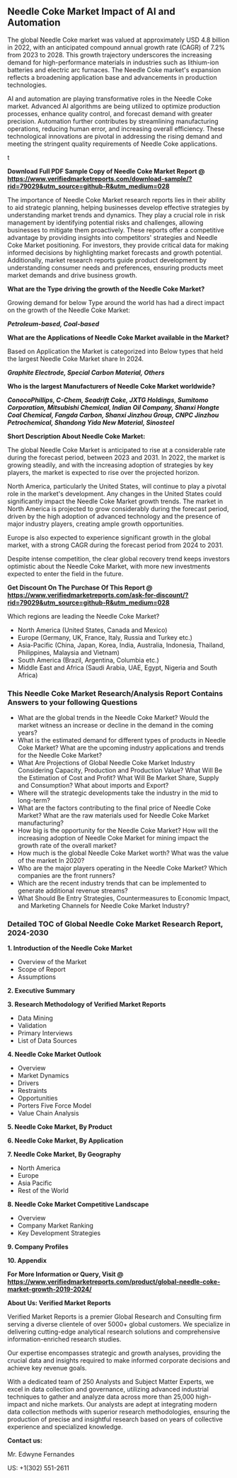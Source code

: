 <h2>Needle Coke Market Impact of AI and Automation</h2><p>The global Needle Coke market was valued at approximately USD 4.8 billion in 2022, with an anticipated compound annual growth rate (CAGR) of 7.2% from 2023 to 2028. This growth trajectory underscores the increasing demand for high-performance materials in industries such as lithium-ion batteries and electric arc furnaces. The Needle Coke market's expansion reflects a broadening application base and advancements in production technologies.</p><p>AI and automation are playing transformative roles in the Needle Coke market. Advanced AI algorithms are being utilized to optimize production processes, enhance quality control, and forecast demand with greater precision. Automation further contributes by streamlining manufacturing operations, reducing human error, and increasing overall efficiency. These technological innovations are pivotal in addressing the rising demand and meeting the stringent quality requirements of Needle Coke applications.</p>t</p><p id="" class=""><strong>Download Full PDF Sample Copy of Needle Coke Market Report @ <a href="https://www.verifiedmarketreports.com/download-sample/?rid=79029&utm_source=github-R&utm_medium=028" target="_blank">https://www.verifiedmarketreports.com/download-sample/?rid=79029&utm_source=github-R&utm_medium=028</a></strong></p><p>The importance of&nbsp;Needle Coke Market research reports lies in their ability to aid strategic planning, helping businesses develop effective strategies by understanding market trends and dynamics. They play a crucial role in risk management by identifying potential risks and challenges, allowing businesses to mitigate them proactively. These reports offer a competitive advantage by providing insights into competitors' strategies and Needle Coke Market positioning. For investors, they provide critical data for making informed decisions by highlighting market forecasts and growth potential. Additionally, market research reports guide product development by understanding consumer needs and preferences, ensuring products meet market demands and drive business growth.</p><p><strong>What are the&nbsp;Type driving the growth of the Needle Coke Market?</strong></p><p id="" class="">Growing demand for below Type around the world has had a direct impact on the growth of the Needle Coke Market:</p><em><strong>Petroleum-based, Coal-based</strong></em></p><strong>What are the&nbsp;Applications&nbsp;of Needle Coke Market available in the Market?</strong></p><p id="" class="">Based on Application the Market is categorized into Below types that held the largest Needle Coke Market share In 2024.</p><em><strong>Graphite Electrode, Special Carbon Material, Others</strong></em></p><strong>Who is the largest Manufacturers of Needle Coke Market worldwide?</strong></p><p><em><strong>ConocoPhillips, C-Chem, Seadrift Coke, JXTG Holdings, Sumitomo Corporation, Mitsubishi Chemical, Indian Oil Company, Shanxi Hongte Coal Chemical, Fangda Carbon, Shanxi Jinzhou Group, CNPC Jinzhou Petrochemical, Shandong Yida New Material, Sinosteel</strong></em></p><p id="" class=""><strong>Short Description About Needle Coke Market:</strong></p><p>The global Needle Coke Market is anticipated to rise at a considerable rate during the forecast period, between 2023 and 2031. In 2022, the market is growing steadily, and with the increasing adoption of strategies by key players, the market is expected to rise over the projected horizon.</p><p>North America, particularly the United States, will continue to play a pivotal role in the market's development. Any changes in the United States could significantly impact the Needle Coke Market growth trends. The market in North America is projected to grow considerably during the forecast period, driven by the high adoption of advanced technology and the presence of major industry players, creating ample growth opportunities.</p><p>Europe is also expected to experience significant growth in the global market, with a strong CAGR during the forecast period from 2024 to 2031.</p><p>Despite intense competition, the clear global recovery trend keeps investors optimistic about the Needle Coke Market, with more new investments expected to enter the field in the future.</p><p id="" class=""><strong>Get Discount On The Purchase Of This Report @ <a href="https://www.verifiedmarketreports.com/ask-for-discount/?rid=79029&utm_source=github-R&utm_medium=028" target="_blank">https://www.verifiedmarketreports.com/ask-for-discount/?rid=79029&utm_source=github-R&utm_medium=028</a></strong></p>Which regions are leading the Needle Coke Market?</p><ul><li>North America (United States, Canada and Mexico)</li><li>Europe (Germany, UK, France, Italy, Russia and Turkey etc.)</li><li>Asia-Pacific (China, Japan, Korea, India, Australia, Indonesia, Thailand, Philippines, Malaysia and Vietnam)</li><li>South America (Brazil, Argentina, Columbia etc.)</li><li>Middle East and Africa (Saudi Arabia, UAE, Egypt, Nigeria and South Africa)</li></ul><h3 id="" class="">This Needle Coke Market Research/Analysis Report Contains Answers to your following Questions</h3><ul><li>What are the global trends in the Needle Coke Market? Would the market witness an increase or decline in the demand in the coming years?</li><li>What is the estimated demand for different types of products in Needle Coke Market? What are the upcoming industry applications and trends for the Needle Coke Market?</li><li>What Are Projections of Global Needle Coke Market Industry Considering Capacity, Production and Production Value? What Will Be the Estimation of Cost and Profit? What Will Be Market Share, Supply and Consumption? What about imports and Export?</li><li>Where will the strategic developments take the industry in the mid to long-term?</li><li>What are the factors contributing to the final price of Needle Coke Market? What are the raw materials used for Needle Coke Market manufacturing?</li><li>How big is the opportunity for the Needle Coke Market? How will the increasing adoption of Needle Coke Market for mining impact the growth rate of the overall market?</li><li>How much is the global Needle Coke Market worth? What was the value of the market In 2020?</li><li>Who are the major players operating in the Needle Coke Market? Which companies are the front runners?</li><li>Which are the recent industry trends that can be implemented to generate additional revenue streams?</li><li>What Should Be Entry Strategies, Countermeasures to Economic Impact, and Marketing Channels for Needle Coke Market Industry?</li></ul><h3 id="" class="">Detailed TOC of Global Needle Coke Market Research Report, 2024-2030</h3><p id="" class=""><strong>1. Introduction of the Needle Coke Market</strong></p><ul><li>Overview of the Market</li><li>Scope of Report</li><li>Assumptions</li></ul><p id="" class=""><strong>2. Executive Summary</strong></p><p id="" class=""><strong>3. Research Methodology of Verified Market Reports</strong></p><ul><li>Data Mining</li><li>Validation</li><li>Primary Interviews</li><li>List of Data Sources</li></ul><p id="" class=""><strong>4. Needle Coke Market Outlook</strong></p><ul><li>Overview</li><li>Market Dynamics</li><li>Drivers</li><li>Restraints</li><li>Opportunities</li><li>Porters Five Force Model</li><li>Value Chain Analysis</li></ul><p id="" class=""><strong>5. Needle Coke Market, By Product</strong></p><p id="" class=""><strong>6. Needle Coke Market, By Application</strong></p><p id="" class=""><strong>7. Needle Coke Market, By Geography</strong></p><ul><li>North America</li><li>Europe</li><li>Asia Pacific</li><li>Rest of the World</li></ul><p id="" class=""><strong>8. Needle Coke Market Competitive Landscape</strong></p><ul><li>Overview</li><li>Company Market Ranking</li><li>Key Development Strategies</li></ul><p id="" class=""><strong>9. Company Profiles</strong></p><p id="" class=""><strong>10. Appendix</strong></p><p id="" class=""><strong>For More Information or Query, Visit @ <a href="https://www.verifiedmarketreports.com/product/global-needle-coke-market-growth-2019-2024/" target="_blank">https://www.verifiedmarketreports.com/product/global-needle-coke-market-growth-2019-2024/</a></strong></p><p id="" class=""><strong>About Us: Verified Market Reports</strong></p><p id="" class="">Verified Market Reports is a premier Global Research and Consulting firm serving a diverse clientele of over 5000+ global customers. We specialize in delivering cutting-edge analytical research solutions and comprehensive information-enriched research studies.</p><p id="" class="">Our expertise encompasses strategic and growth analyses, providing the crucial data and insights required to make informed corporate decisions and achieve key revenue goals.</p><p id="" class="">With a dedicated team of 250 Analysts and Subject Matter Experts, we excel in data collection and governance, utilizing advanced industrial techniques to gather and analyze data across more than 25,000 high-impact and niche markets. Our analysts are adept at integrating modern data collection methods with superior research methodologies, ensuring the production of precise and insightful research based on years of collective experience and specialized knowledge.</p><p id="" class=""><strong>Contact us:</strong></p><p id="" class="">Mr. Edwyne Fernandes</p><p id="" class="">US: +1(302) 551-2611</p>